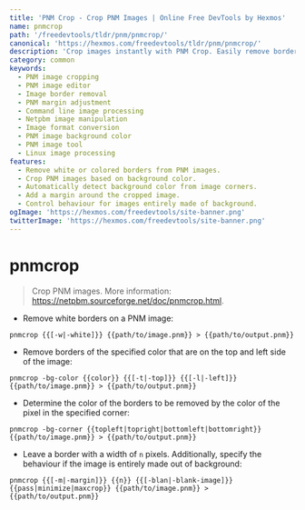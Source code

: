 ```yaml
---
title: 'PNM Crop - Crop PNM Images | Online Free DevTools by Hexmos'
name: pnmcrop
path: '/freedevtools/tldr/pnm/pnmcrop/'
canonical: 'https://hexmos.com/freedevtools/tldr/pnm/pnmcrop/'
description: 'Crop images instantly with PNM Crop. Easily remove borders, adjust margins, and customize background colors in PNM images. Free online tool, no registration required.'
category: common
keywords:
  - PNM image cropping
  - PNM image editor
  - Image border removal
  - PNM margin adjustment
  - Command line image processing
  - Netpbm image manipulation
  - Image format conversion
  - PNM image background color
  - PNM image tool
  - Linux image processing
features:
  - Remove white or colored borders from PNM images.
  - Crop PNM images based on background color.
  - Automatically detect background color from image corners.
  - Add a margin around the cropped image.
  - Control behaviour for images entirely made of background.
ogImage: 'https://hexmos.com/freedevtools/site-banner.png'
twitterImage: 'https://hexmos.com/freedevtools/site-banner.png'
---
```


# pnmcrop

> Crop PNM images.
> More information: <https://netpbm.sourceforge.net/doc/pnmcrop.html>.

- Remove white borders on a PNM image:

`pnmcrop {{[-w|-white]}} {{path/to/image.pnm}} > {{path/to/output.pnm}}`

- Remove borders of the specified color that are on the top and left side of the image:

`pnmcrop -bg-color {{color}} {{[-t|-top]}} {{[-l|-left]}} {{path/to/image.pnm}} > {{path/to/output.pnm}}`

- Determine the color of the borders to be removed by the color of the pixel in the specified corner:

`pnmcrop -bg-corner {{topleft|topright|bottomleft|bottomright}} {{path/to/image.pnm}} > {{path/to/output.pnm}}`

- Leave a border with a width of `n` pixels. Additionally, specify the behaviour if the image is entirely made out of background:

`pnmcrop {{[-m|-margin]}} {{n}} {{[-blan|-blank-image]}} {{pass|minimize|maxcrop}} {{path/to/image.pnm}} > {{path/to/output.pnm}}`
